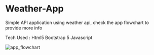 # Weather-App
Simple API application using weather api, check the app flowchart to provide more info

Tech Used : Html5 Bootstrap 5 Javascript 

![app_flowchart](https://github.com/user-attachments/assets/09e3f165-a238-4292-be9e-f52db4d831ca)
